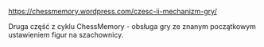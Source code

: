 https://chessmemory.wordpress.com/czesc-ii-mechanizm-gry/

Druga część z cyklu ChessMemory - obsługa gry ze znanym początkowym ustawieniem figur na szachownicy.
